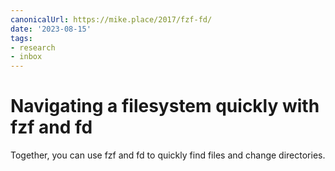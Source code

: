 ```yaml
---
canonicalUrl: https://mike.place/2017/fzf-fd/
date: '2023-08-15'
tags:
- research
- inbox
---
```


# Navigating a filesystem quickly with fzf and fd

Together, you can use fzf and fd to quickly find files and change directories.